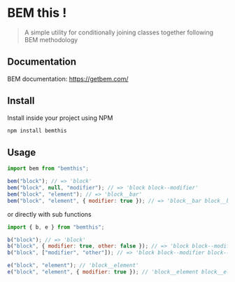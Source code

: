 # BEM this !

> A simple utility for conditionally joining classes together following BEM methodology

## Documentation

BEM documentation: https://getbem.com/

## Install

Install inside your project using NPM

```bash
npm install bemthis
```

## Usage

```js
import bem from "bemthis";

bem("block"); // => 'block'
bem("block", null, "modifier"); // => 'block block--modifier'
bem("block", "element"); // => 'block__bar'
bem("block", "element", { modifier: true }); // => 'block__bar block__bar--modifier'
```

or directly with sub functions

```js
import { b, e } from "bemthis";

b("block"); // => 'block'
b("block", { modifier: true, other: false }); // => 'block block--modifier'
b("block", ["modifier", "other"]); // => 'block block--modifier block--other'

e("block", "element"); // 'block__element'
e("block", "element", { modifier: true }); // 'block__element block__element--modifier'
```
